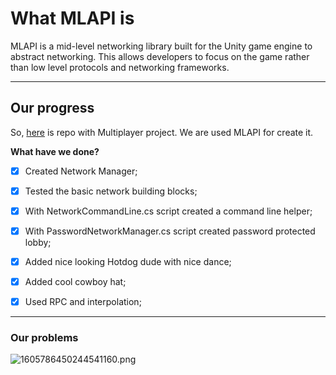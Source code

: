 # What MLAPI is
 
MLAPI is a mid-level networking library built for the Unity game engine to abstract networking. This allows developers to focus on the game rather than low level protocols and networking frameworks.

---

## Our progress

So, [here](https://github.com/grdnrmzy/multiplayerProject.git) is repo with Multiplayer project. We are used MLAPI for create it. 

**What have we done?**


-[x] Created Network Manager;

-[x] Tested the basic network building blocks;

-[x] With NetworkCommandLine.cs script created a command line helper;

-[x] With PasswordNetworkManager.cs script created password protected lobby;

-[x] Added nice looking Hotdog dude with nice dance;

-[x] Added cool cowboy hat;

-[x] Used RPC and interpolation;

---

### Our problems

![1605786450244541160.png](C:/git/multiplayerProject/1605786450244541160.png)